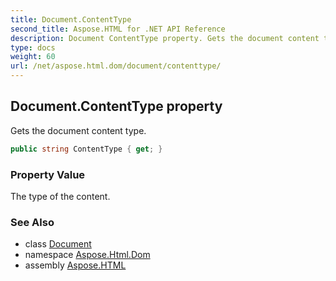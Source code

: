 ```yaml
---
title: Document.ContentType
second_title: Aspose.HTML for .NET API Reference
description: Document ContentType property. Gets the document content type
type: docs
weight: 60
url: /net/aspose.html.dom/document/contenttype/
---
```

## Document.ContentType property

Gets the document content type.

```csharp
public string ContentType { get; }
```

### Property Value

The type of the content.

### See Also

* class [Document](../)
* namespace [Aspose.Html.Dom](../../../aspose.html.dom/)
* assembly [Aspose.HTML](../../../)
